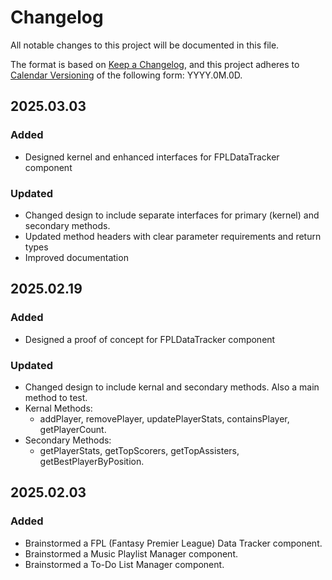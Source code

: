 # Changelog

All notable changes to this project will be documented in this file.

The format is based on [Keep a Changelog](https://keepachangelog.com/en/1.1.0/),
and this project adheres to [Calendar Versioning](https://calver.org/) of
the following form: YYYY.0M.0D.

## 2025.03.03

### Added

- Designed kernel and enhanced interfaces for FPLDataTracker component

### Updated

- Changed design to include separate interfaces for primary (kernel) and secondary methods.
- Updated method headers with clear parameter requirements and return types
- Improved documentation

## 2025.02.19

### Added

- Designed a proof of concept for FPLDataTracker component

### Updated

- Changed design to include kernal and secondary methods. Also a main method to test.
- Kernal Methods:
  - addPlayer, removePlayer, updatePlayerStats, containsPlayer, getPlayerCount.
- Secondary Methods:
  - getPlayerStats, getTopScorers, getTopAssisters, getBestPlayerByPosition.

## 2025.02.03

### Added

- Brainstormed a FPL (Fantasy Premier League) Data Tracker component.
- Brainstormed a Music Playlist Manager component.
- Brainstormed a To-Do List Manager component.
